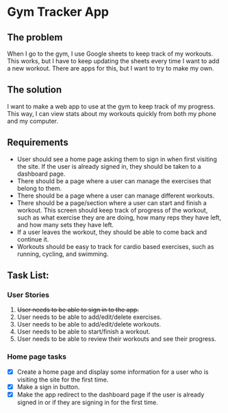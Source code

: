# Gym Tracker App

## The problem
When I go to the gym, I use Google sheets to keep track of my workouts. This works, but I have to keep updating the sheets every time I want to add a new workout. There are apps for this, but I want to try to make my own.

## The solution
I want to make a web app to use at the gym to keep track of my progress. This way, I can view stats about my workouts quickly from both my phone and my computer.

## Requirements
* User should see a home page asking them to sign in when first visiting the site. If the user is already signed in, they should be taken to a dashboard page.
* There should be a page where a user can manage the exercises that belong to them.
* There should be a page where a user can manage different workouts.
* There should be a page/section where a user can start and finish a workout. This screen should keep track of progress of the workout, such as what exercise they are are doing, how many reps they have left, and how many sets they have left.
* If a user leaves the workout, they should be able to come back and continue it.
* Workouts should be easy to track for cardio based exercises, such as running, cycling, and swimming.

## Task List:

### User Stories
1. ~~User needs to be able to sign in to the app.~~
2. User needs to be able to add/edit/delete exercises.
3. User needs to be able to add/edit/delete workouts.
4. User needs to be able to start/finish a workout.
5. User needs to be able to review their workouts and see their progress.

### Home page tasks
- [x] Create a home page and display some information for a user who is visiting the site for the first time.
- [x] Make a sign in button.
- [x] Make the app redirect to the dashboard page if the user is already signed in or if they are signing in for the first time.